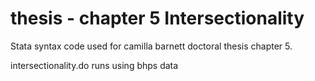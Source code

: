 # thesis - chapter 5 Intersectionality 

Stata syntax code used for camilla barnett doctoral thesis chapter 5. 

intersectionality.do runs using bhps data 

